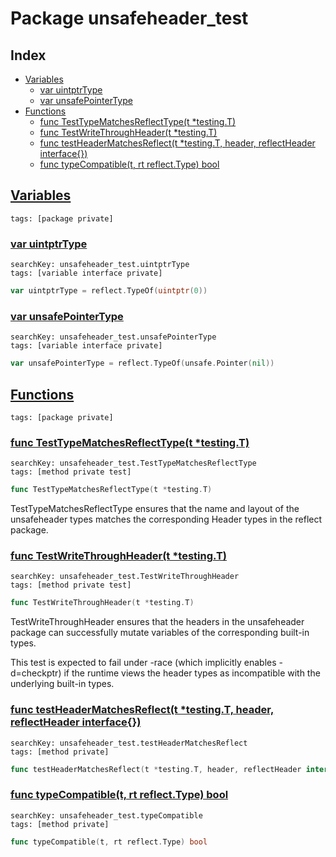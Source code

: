 # Package unsafeheader_test

## Index

* [Variables](#var)
    * [var uintptrType](#uintptrType)
    * [var unsafePointerType](#unsafePointerType)
* [Functions](#func)
    * [func TestTypeMatchesReflectType(t *testing.T)](#TestTypeMatchesReflectType)
    * [func TestWriteThroughHeader(t *testing.T)](#TestWriteThroughHeader)
    * [func testHeaderMatchesReflect(t *testing.T, header, reflectHeader interface{})](#testHeaderMatchesReflect)
    * [func typeCompatible(t, rt reflect.Type) bool](#typeCompatible)


## <a id="var" href="#var">Variables</a>

```
tags: [package private]
```

### <a id="uintptrType" href="#uintptrType">var uintptrType</a>

```
searchKey: unsafeheader_test.uintptrType
tags: [variable interface private]
```

```Go
var uintptrType = reflect.TypeOf(uintptr(0))
```

### <a id="unsafePointerType" href="#unsafePointerType">var unsafePointerType</a>

```
searchKey: unsafeheader_test.unsafePointerType
tags: [variable interface private]
```

```Go
var unsafePointerType = reflect.TypeOf(unsafe.Pointer(nil))
```

## <a id="func" href="#func">Functions</a>

```
tags: [package private]
```

### <a id="TestTypeMatchesReflectType" href="#TestTypeMatchesReflectType">func TestTypeMatchesReflectType(t *testing.T)</a>

```
searchKey: unsafeheader_test.TestTypeMatchesReflectType
tags: [method private test]
```

```Go
func TestTypeMatchesReflectType(t *testing.T)
```

TestTypeMatchesReflectType ensures that the name and layout of the unsafeheader types matches the corresponding Header types in the reflect package. 

### <a id="TestWriteThroughHeader" href="#TestWriteThroughHeader">func TestWriteThroughHeader(t *testing.T)</a>

```
searchKey: unsafeheader_test.TestWriteThroughHeader
tags: [method private test]
```

```Go
func TestWriteThroughHeader(t *testing.T)
```

TestWriteThroughHeader ensures that the headers in the unsafeheader package can successfully mutate variables of the corresponding built-in types. 

This test is expected to fail under -race (which implicitly enables -d=checkptr) if the runtime views the header types as incompatible with the underlying built-in types. 

### <a id="testHeaderMatchesReflect" href="#testHeaderMatchesReflect">func testHeaderMatchesReflect(t *testing.T, header, reflectHeader interface{})</a>

```
searchKey: unsafeheader_test.testHeaderMatchesReflect
tags: [method private]
```

```Go
func testHeaderMatchesReflect(t *testing.T, header, reflectHeader interface{})
```

### <a id="typeCompatible" href="#typeCompatible">func typeCompatible(t, rt reflect.Type) bool</a>

```
searchKey: unsafeheader_test.typeCompatible
tags: [method private]
```

```Go
func typeCompatible(t, rt reflect.Type) bool
```

